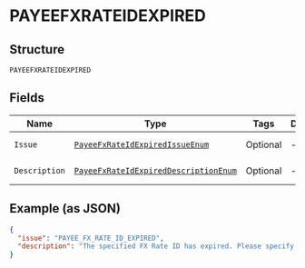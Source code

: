 
# PAYEEFXRATEIDEXPIRED

## Structure

`PAYEEFXRATEIDEXPIRED`

## Fields

| Name | Type | Tags | Description | Getter | Setter |
|  --- | --- | --- | --- | --- | --- |
| `Issue` | [`PayeeFxRateIdExpiredIssueEnum`](../../doc/models/payee-fx-rate-id-expired-issue-enum.md) | Optional | - | PayeeFxRateIdExpiredIssueEnum getIssue() | setIssue(PayeeFxRateIdExpiredIssueEnum issue) |
| `Description` | [`PayeeFxRateIdExpiredDescriptionEnum`](../../doc/models/payee-fx-rate-id-expired-description-enum.md) | Optional | - | PayeeFxRateIdExpiredDescriptionEnum getDescription() | setDescription(PayeeFxRateIdExpiredDescriptionEnum description) |

## Example (as JSON)

```json
{
  "issue": "PAYEE_FX_RATE_ID_EXPIRED",
  "description": "The specified FX Rate ID has expired. Please specify a different FX Rate Id and try the request again. Alternately, remove the FX Rate ID to process the request using the default exchange rate."
}
```

